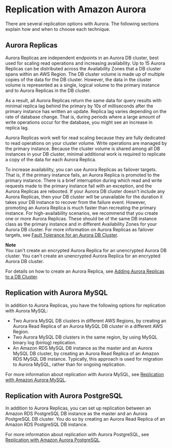 # Replication with Amazon Aurora<a name="Aurora.Replication"></a>

There are several replication options with Aurora\. The following sections explain how and when to choose each technique\.

## Aurora Replicas<a name="Aurora.Replication.Replicas"></a>

Aurora Replicas are independent endpoints in an Aurora DB cluster, best used for scaling read operations and increasing availability\. Up to 15 Aurora Replicas can be distributed across the Availability Zones that a DB cluster spans within an AWS Region\. The DB cluster volume is made up of multiple copies of the data for the DB cluster\. However, the data in the cluster volume is represented as a single, logical volume to the primary instance and to Aurora Replicas in the DB cluster\.

As a result, all Aurora Replicas return the same data for query results with minimal replica lag behind the primary by 10s of milliseconds after the primary instance has written an update\. Replica lag varies depending on the rate of database change\. That is, during periods where a large amount of write operations occur for the database, you might see an increase in replica lag\.

Aurora Replicas work well for read scaling because they are fully dedicated to read operations on your cluster volume\. Write operations are managed by the primary instance\. Because the cluster volume is shared among all DB instances in your DB cluster, minimal additional work is required to replicate a copy of the data for each Aurora Replica\.

To increase availability, you can use Aurora Replicas as failover targets\. That is, if the primary instance fails, an Aurora Replica is promoted to the primary instance\. There is a brief interruption during which read and write requests made to the primary instance fail with an exception, and the Aurora Replicas are rebooted\. If your Aurora DB cluster doesn't include any Aurora Replicas, then your DB cluster will be unavailable for the duration it takes your DB instance to recover from the failure event\. However, promoting an Aurora Replica is much faster than recreating the primary instance\. For high\-availability scenarios, we recommend that you create one or more Aurora Replicas\. These should be of the same DB instance class as the primary instance and in different Availability Zones for your Aurora DB cluster\. For more information on Aurora Replicas as failover targets, see [Fault Tolerance for an Aurora DB Cluster](Aurora.Managing.Backups.md#Aurora.Managing.FaultTolerance)\.

**Note**  
You can't create an encrypted Aurora Replica for an unencrypted Aurora DB cluster\. You can't create an unencrypted Aurora Replica for an encrypted Aurora DB cluster\.

For details on how to create an Aurora Replica, see [Adding Aurora Replicas to a DB Cluster](aurora-replicas-adding.md)\.

## Replication with Aurora MySQL<a name="Aurora.Replication.AuroraMySQL"></a>

In addition to Aurora Replicas, you have the following options for replication with Aurora MySQL:
+ Two Aurora MySQL DB clusters in different AWS Regions, by creating an Aurora Read Replica of an Aurora MySQL DB cluster in a different AWS Region\.
+ Two Aurora MySQL DB clusters in the same region, by using MySQL binary log \(binlog\) replication\.
+ An Amazon RDS MySQL DB instance as the master and an Aurora MySQL DB cluster, by creating an Aurora Read Replica of an Amazon RDS MySQL DB instance\. Typically, this approach is used for migration to Aurora MySQL, rather than for ongoing replication\.

For more information about replication with Aurora MySQL, see [Replication with Amazon Aurora MySQL](AuroraMySQL.Replication.md)\.

## Replication with Aurora PostgreSQL<a name="Aurora.Replication.AuroraPostgreSQL"></a>

In addition to Aurora Replicas, you can set up replication between an Amazon RDS PostgreSQL DB instance as the master and an Aurora PostgreSQL DB cluster\. You do so by creating an Aurora Read Replica of an Amazon RDS PostgreSQL DB instance\.

For more information about replication with Aurora PostgreSQL, see [Replication with Amazon Aurora PostgreSQL](AuroraPostgreSQL.Replication.md)\.